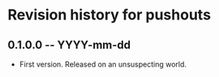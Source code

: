 # Revision history for pushouts

## 0.1.0.0 -- YYYY-mm-dd

* First version. Released on an unsuspecting world.
